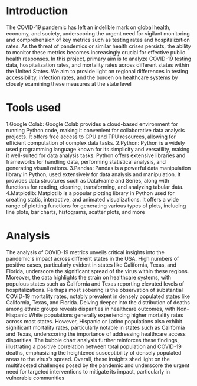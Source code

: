 # Introduction
The COVID-19 pandemic has left an indelible mark on global health, economy, and society, underscoring the urgent need for vigilant monitoring and comprehension of key metrics such as testing rates and hospitalization rates. As the threat of pandemics or similar health crises persists, the ability to monitor these metrics becomes increasingly crucial for effective public health responses.
In this project, primary aim is to analyze COVID-19 testing data, hospitalization rates, and mortality rates across different states within the United States. We aim to provide light on regional differences in testing accessibility, infection rates, and the burden on healthcare systems by closely examining these measures at the state level
# Tools used
1.Google Colab: Google Colab provides a cloud-based environment for running Python code, making it convenient for collaborative data analysis projects. It offers free access to GPU and TPU resources, allowing for efficient computation of complex data tasks.
2.Python: Python is a widely used programming language known for its simplicity and versatility, making it well-suited for data analysis tasks. Python offers extensive libraries and frameworks for handling data, performing statistical analysis, and generating visualizations.
3.Pandas: Pandas is a powerful data manipulation library in Python, used extensively for data analysis and manipulation. It provides data structures such as DataFrame and Series, along with functions for reading, cleaning, transforming, and analyzing tabular data.
4.Matplotlib: Matplotlib is a popular plotting library in Python used for creating static, interactive, and animated visualizations. It offers a wide range of plotting functions for generating various types of plots, including line plots, bar charts, histograms, scatter plots, and more
# Analysis
The analysis of COVID-19 metrics unveils critical insights into the pandemic's impact across different states in the USA. High numbers of positive cases, particularly evident in states like California, Texas, and Florida, underscore the significant spread of the virus within these regions. Moreover, the data highlights the strain on healthcare systems, with populous states such as California and Texas reporting elevated levels of hospitalizations. Perhaps most sobering is the observation of substantial COVID-19 mortality rates, notably prevalent in densely populated states like California, Texas, and Florida. Delving deeper into the distribution of deaths among ethnic groups reveals disparities in healthcare outcomes, with Non-Hispanic White populations generally experiencing higher mortality rates across most states. However, Hispanic or Latino populations also exhibit significant mortality rates, particularly notable in states such as California and Texas, underscoring the importance of addressing healthcare access disparities. The bubble chart analysis further reinforces these findings, illustrating a positive correlation between total population and COVID-19 deaths, emphasizing the heightened susceptibility of densely populated areas to the virus's spread. Overall, these insights shed light on the multifaceted challenges posed by the pandemic and underscore the urgent need for targeted interventions to mitigate its impact, particularly in vulnerable communities

